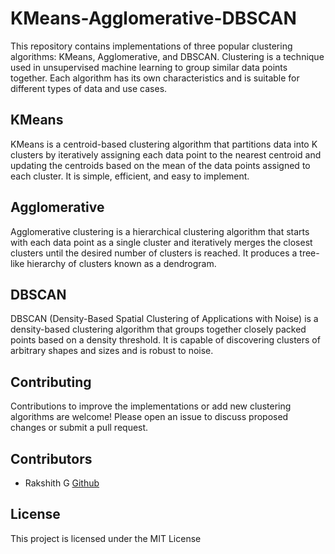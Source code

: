 # KMeans-Agglomerative-DBSCAN

This repository contains implementations of three popular clustering algorithms: KMeans, Agglomerative, and DBSCAN. Clustering is a technique used in unsupervised machine learning to group similar data points together. Each algorithm has its own characteristics and is suitable for different types of data and use cases.

## KMeans

KMeans is a centroid-based clustering algorithm that partitions data into K clusters by iteratively assigning each data point to the nearest centroid and updating the centroids based on the mean of the data points assigned to each cluster. It is simple, efficient, and easy to implement.


## Agglomerative

Agglomerative clustering is a hierarchical clustering algorithm that starts with each data point as a single cluster and iteratively merges the closest clusters until the desired number of clusters is reached. It produces a tree-like hierarchy of clusters known as a dendrogram.


## DBSCAN

DBSCAN (Density-Based Spatial Clustering of Applications with Noise) is a density-based clustering algorithm that groups together closely packed points based on a density threshold. It is capable of discovering clusters of arbitrary shapes and sizes and is robust to noise.


## Contributing
Contributions to improve the implementations or add new clustering algorithms are welcome! Please open an issue to discuss proposed changes or submit a pull request.

## Contributors
- Rakshith G [Github](https://github.com/Rakshithg6)

## License
This project is licensed under the MIT License 
